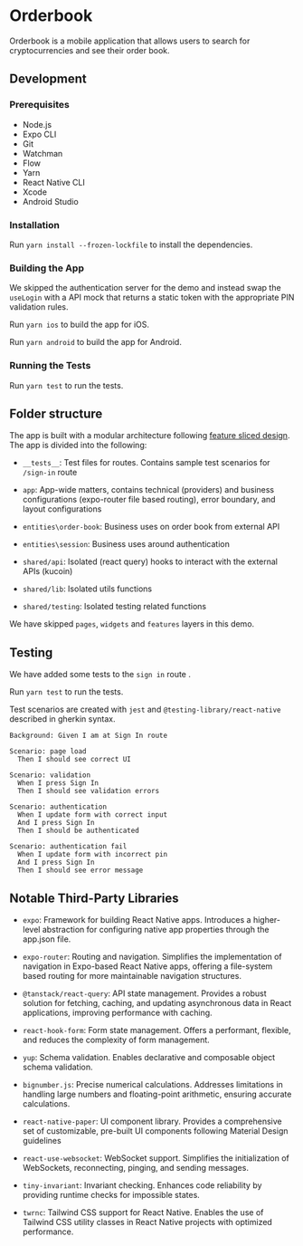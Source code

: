 # Orderbook

Orderbook is a mobile application that allows users to search for cryptocurrencies and see their order book.

## Development

### Prerequisites

- Node.js
- Expo CLI
- Git
- Watchman
- Flow
- Yarn
- React Native CLI
- Xcode
- Android Studio

### Installation

Run `yarn install --frozen-lockfile` to install the dependencies.

### Building the App

We skipped the authentication server for the demo and instead swap the `useLogin` with a API mock that returns a static token with the appropriate PIN validation rules.

Run `yarn ios` to build the app for iOS.

Run `yarn android` to build the app for Android.

### Running the Tests

Run `yarn test` to run the tests.

## Folder structure

The app is built with a modular architecture following [feature sliced design](https://feature-sliced.design/). The app is divided into the following:

- `__tests__`: Test files for routes. Contains sample test scenarios for `/sign-in` route

- `app`: App-wide matters, contains technical (providers) and business configurations (expo-router file based routing), error boundary, and layout configurations

- `entities\order-book`: Business uses on order book from external API

- `entities\session`: Business uses around authentication

- `shared/api`: Isolated (react query) hooks to interact with the external APIs (kucoin)

- `shared/lib`: Isolated utils functions

- `shared/testing`: Isolated testing related functions

We have skipped `pages`, `widgets` and `features` layers in this demo.

## Testing

We have added some tests to the `sign in` route .

Run `yarn test` to run the tests.

Test scenarios are created with `jest` and `@testing-library/react-native` described in gherkin syntax.

```gherkin
Background: Given I am at Sign In route

Scenario: page load
  Then I should see correct UI

Scenario: validation
  When I press Sign In
  Then I should see validation errors

Scenario: authentication
  When I update form with correct input
  And I press Sign In
  Then I should be authenticated

Scenario: authentication fail
  When I update form with incorrect pin
  And I press Sign In
  Then I should see error message
```

## Notable Third-Party Libraries

- `expo`: Framework for building React Native apps. Introduces a higher-level abstraction for configuring native app properties through the app.json file.

- `expo-router`: Routing and navigation. Simplifies the implementation of navigation in Expo-based React Native apps, offering a file-system based routing for more maintainable navigation structures.

- `@tanstack/react-query`: API state management. Provides a robust solution for fetching, caching, and updating asynchronous data in React applications, improving performance with caching.

- `react-hook-form`: Form state management. Offers a performant, flexible, and reduces the complexity of form management.

- `yup`: Schema validation. Enables declarative and composable object schema validation.

- `bignumber.js`: Precise numerical calculations. Addresses limitations in handling large numbers and floating-point arithmetic, ensuring accurate calculations.

- `react-native-paper`: UI component library. Provides a comprehensive set of customizable, pre-built UI components following Material Design guidelines

- `react-use-websocket`: WebSocket support. Simplifies the initialization of WebSockets, reconnecting, pinging, and sending messages.

- `tiny-invariant`: Invariant checking. Enhances code reliability by providing runtime checks for impossible states.

- `twrnc`: Tailwind CSS support for React Native. Enables the use of Tailwind CSS utility classes in React Native projects with optimized performance.
